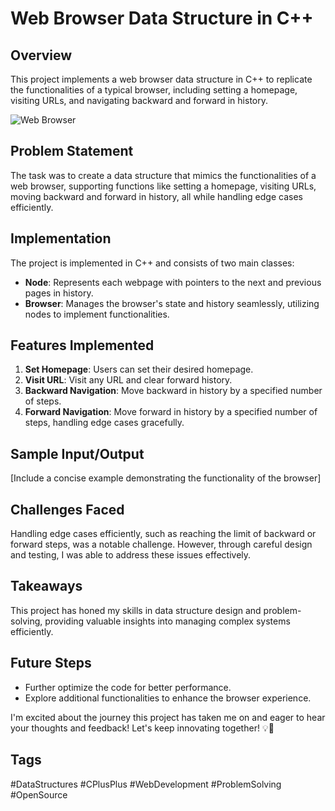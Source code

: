 # Web Browser Data Structure in C++

## Overview
This project implements a web browser data structure in C++ to replicate the functionalities of a typical browser, including setting a homepage, visiting URLs, and navigating backward and forward in history.

![Web Browser](https://encrypted-tbn0.gstatic.com/images?q=tbn:ANd9GcSxwyv_3-2zWbff9HzW5DGnJX4qF67ZdIMsJxMP_S5c4A&s)

## Problem Statement
The task was to create a data structure that mimics the functionalities of a web browser, supporting functions like setting a homepage, visiting URLs, moving backward and forward in history, all while handling edge cases efficiently.

## Implementation
The project is implemented in C++ and consists of two main classes:
- **Node**: Represents each webpage with pointers to the next and previous pages in history.
- **Browser**: Manages the browser's state and history seamlessly, utilizing nodes to implement functionalities.

## Features Implemented
1. **Set Homepage**: Users can set their desired homepage.
2. **Visit URL**: Visit any URL and clear forward history.
3. **Backward Navigation**: Move backward in history by a specified number of steps.
4. **Forward Navigation**: Move forward in history by a specified number of steps, handling edge cases gracefully.

## Sample Input/Output
[Include a concise example demonstrating the functionality of the browser]

## Challenges Faced
Handling edge cases efficiently, such as reaching the limit of backward or forward steps, was a notable challenge. However, through careful design and testing, I was able to address these issues effectively.

## Takeaways
This project has honed my skills in data structure design and problem-solving, providing valuable insights into managing complex systems efficiently.

## Future Steps
- Further optimize the code for better performance.
- Explore additional functionalities to enhance the browser experience.

I'm excited about the journey this project has taken me on and eager to hear your thoughts and feedback! Let's keep innovating together! 💡💬

## Tags
#DataStructures #CPlusPlus #WebDevelopment #ProblemSolving #OpenSource

